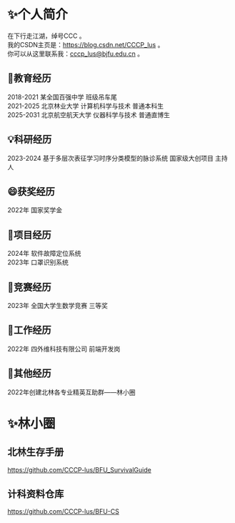 # ✨个人简介
在下行走江湖，绰号CCC 。  
我的CSDN主页是：https://blog.csdn.net/CCCP_lus 。  
你可以从这里联系我：cccp_lus@bjfu.edu.cn 。  
## 🌱教育经历
2018-2021 某全国百强中学 班级吊车尾  
2021-2025 北京林业大学 计算机科学与技术 普通本科生  
2025-2031 北京航空航天大学 仪器科学与技术 普通直博生
## 💡科研经历
2023-2024 基于多层次表征学习时序分类模型的脉诊系统 国家级大创项目 主持人  
## 😄获奖经历
2022年 国家奖学金  
## 🔧项目经历
2024年 软件故障定位系统  
2023年 口罩识别系统  
## 🏁竞赛经历
2023年 全国大学生数学竞赛 三等奖  
## 🔭工作经历
2022年 四外维科技有限公司 前端开发岗  
## 📸其他经历
2022年创建北林各专业精英互助群——林小圈  

# ✨林小圈
## 北林生存手册
https://github.com/CCCP-lus/BFU_SurvivalGuide
## 计科资料仓库
https://github.com/CCCP-lus/BFU-CS
